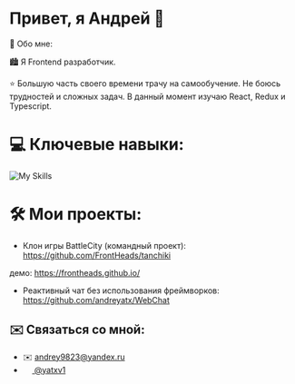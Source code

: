 # Привет, я Андрей 👋

🙍 Обо мне:


🏙️ Я Frontend разработчик.

⭐ Большую часть своего времени трачу на самообучение. Не боюсь трудностей и сложных задач. В данный момент изучаю React, Redux и Typescript.

# 💻 Ключевые навыки:

![My Skills](https://skillicons.dev/icons?i=js,ts,react,redux,jest,html,css)

# 🛠️ Мои проекты:

* Клон игры BattleCity (командный проект):
https://github.com/FrontHeads/tanchiki

демо: https://frontheads.github.io/

* Реактивный чат без использования фреймворков:
https://github.com/andreyatx/WebChat

## ✉️ Связаться со мной:

* ✉️ andrey9823@yandex.ru
*  <a href="https://t.me/yatxv1"><img src="https://camo.githubusercontent.com/f4b401dd7cd9b7840fd31acafd49e151a80e4c9600bf219934461b96dd98e013/68747470733a2f2f6564656e742e6769746875622e696f2f537570657254696e7949636f6e732f696d616765732f7376672f74656c656772616d2e737667" height="16" width="16" align="center"> @yatxv1</a>
